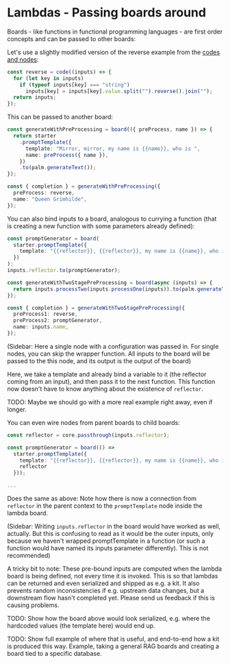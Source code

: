 # Lambdas - Passing boards around

Boards - like functions in functional programming languages - are first order
concepts and can be passed to other boards:

Let's use a slightly modified version of the reverse example from the [codes and
nodes](4-code-as-nodes.md):

```ts
const reverse = code((inputs) => {
  for (let key in inputs)
    if (typeof inputs[key] === "string")
      inputs[key] = inputs[key].value.split("").reverse().join("");
  return inputs;
});
```

This can be passed to another board:

```ts
const generateWithPreProcessing = board(({ preProcess, name }) => {
  return starter
    .promptTemplate({
      template: "Mirror, mirror, my name is {{name}}, who is ",
      name: preProcess({ name }),
    })
    .to(palm.generateText());
});

const { completion } = generateWithPreProcessing({
  preProcess: reverse,
  name: "Queen Grimhilde",
});
```

You can also bind inputs to a board, analogous to currying a function (that is
creating a new function with some parameters already defined):

```ts
const promptGenerator = board(
  starter.promptTemplate({
    template: "{{reflector}}, {{reflector}}, my name is {{name}}, who is ",
  })
);
inputs.reflector.to(promptGenerator);

const generateWithTwoStagePreProcessing = board(async (inputs) => {
  return inputs.processTwo(inputs.processOne(inputs)).to(palm.generateText());
});

const { completion } = generateWithTwoStagePreProcessing({
  preProcess1: reverse,
  preProcess2: promptGenerator,
  name: inputs.name,
});
```

(Sidebar: Here a single node with a configuration was passed in. For single
nodes, you can skip the wrapper function. All inputs to the board will be
passed to the this node, and its output is the output of the board)

Here, we take a template and already bind a variable to it (the reflector coming
from an input), and then pass it to the next function. This function now doesn't
have to know anything about the existence of `reflector`.

TODO: Maybe we should go with a more real example right away, even if longer.

You can even wire nodes from parent boards to child boards:

```ts
const reflector = core.passthrough(inputs.reflector);

const promptGenerator = board(() =>
  starter.promptTemplate({
    template: "{{reflector}}, {{reflector}}, my name is {{name}}, who is ",
    reflector
  }));

...
```

Does the same as above: Note how there is now a connection from `reflector` in
the parent context to the `promptTemplate` node inside the lambda board.

(Sidebar: Writing `inputs.reflector` in the board would have worked as well,
actually. But this is confusing to read as it would be the outer inputs, only
because we haven't wrapped promptTemplate in a function (or such a function
would have named its inputs parameter differently). This is not recommended)

A tricky bit to note: These pre-bound inputs are computed when the lambda board
is being defined, not every time it is invoked. This is so that lambdas can be
returned and even serialized and shipped as e.g. a kit. It also prevents random
inconsistencies if e.g. upstream data changes, but a downstream flow hasn't
completed yet. Please send us feedback if this is causing problems.

TODO: Show how the board above would look serialized, e.g. where the hardcoded values (the template here) would end up.

TODO: Show full example of where that is useful, and end-to-end how a kit is
produced this way. Example, taking a general RAG boards and creating a board
tied to a specific database.
